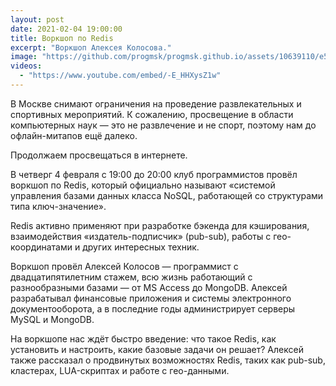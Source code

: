 ```yaml
---
layout: post
date: 2021-02-04 19:00:00
title: Воркшоп по Redis
excerpt: "Воркшоп Алексея Колосова."
image: "https://github.com/progmsk/progmsk.github.io/assets/10639110/e5eda6a2-483e-4627-a907-8bc0c5bfafc8"
videos:
  - "https://www.youtube.com/embed/-E_HHXysZ1w"
---
```


В Москве снимают ограничения на проведение развлекательных и спортивных мероприятий. К сожалению, просвещение в области компьютерных наук — это не развлечение и не спорт, поэтому нам до офлайн-митапов ещё далеко.

Продолжаем просвещаться в интернете.

В четверг 4 февраля с 19:00 до 20:00 клуб программистов провёл воркшоп по Redis, который официально называют «системой управления базами данных класса NoSQL, работающей со структурами типа ключ-значение».

Redis активно применяют при разработке бэкенда для кэширования, взаимодействия «издатель-подписчик» (pub-sub), работы с гео-координатами и других интересных техник.

Воркшоп провёл Алексей Колосов — программист с двадцатипятилетним стажем, всю жизнь работающий с разнообразными базами — от MS Access до MongoDB. Алексей разрабатывал финансовые приложения и системы электронного документооборота, а в последние годы администрирует серверы MySQL и MongoDB.

На воркшопе нас ждёт быстро введение: что такое Redis, как установить и настроить, какие базовые задачи он решает?
Алексей также рассказал о продвинутых возможностях Redis, таких как pub-sub, кластерах, LUA-скриптах и работе с гео-данными.
